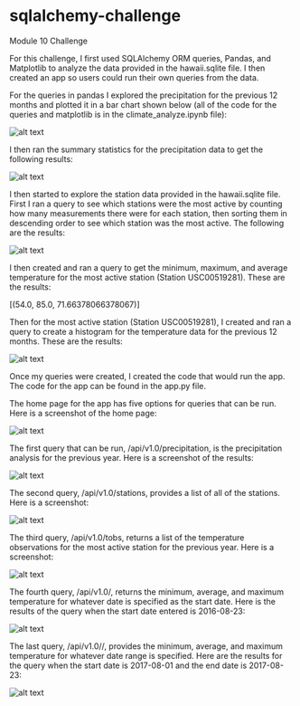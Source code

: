 # sqlalchemy-challenge
Module 10 Challenge

For this challenge, I first used SQLAlchemy ORM queries, Pandas, and Matplotlib to analyze the data provided in the hawaii.sqlite file. I then created an app so users could run their own queries from the data. 

For the queries in pandas I explored the precipitation for the previous 12 months and plotted it in a bar chart shown below (all of the code for the queries and matplotlib is in the climate_analyze.ipynb file): 

![alt text](Images/prcp_bar.png)

I then ran the summary statistics for the precipitation data to get the following results: 

![alt text](Images/prcp_stats.png)


I then started to explore the station data provided in the hawaii.sqlite file. First I ran a query to see which stations were the most active by counting how many measurements there were for each station, then sorting them in descending order to see which station was the most active. The following are the results:

![alt text](Images/active_stations.png)

I then created and ran a query to get the minimum, maximum, and average temperature for the most active station (Station USC00519281). These are the results:

[(54.0, 85.0, 71.66378066378067)]

Then for the most active station (Station USC00519281), I created and ran a query to create a histogram for the temperature data for the previous 12 months. These are the results:

![alt text](Images/temp_hist.png)

Once my queries were created, I created the code that would run the app. The code for the app can be found in the app.py file. 

The home page for the app has five options for queries that can be run. Here is a screenshot of the home page:

![alt text](Images/home_screen.png)

The first query that can be run, /api/v1.0/precipitation, is the precipitation analysis for the previous year. Here is a screenshot of the results:

![alt text](Images/api:v1.0:precipitation.png)

The second query, /api/v1.0/stations, provides a list of all of the stations. Here is a screenshot:

![alt text](Images/api:v1.0:stations.png)

The third query, /api/v1.0/tobs, returns a list of the temperature observations for the most active station for the previous year. Here is a screenshot:

![alt text](Images/api:v1.0:tobs.png)

The fourth query, /api/v1.0/<start>, returns the minimum, average, and maximum temperature for whatever date is specified as the start date. Here is the results of the query when the start date entered is 2016-08-23:

![alt text](Images/api:v1.0:<start>.png)

The last query, /api/v1.0/<start>/<end>, provides the minimum, average, and maximum temperature for whatever date range is specified. Here are the results for the query when the start date is 2017-08-01 and the end date is 2017-08-23:

![alt text](Images/api:v1.0:<start>:<end>.png)
